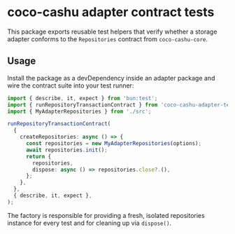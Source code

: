 # coco-cashu adapter contract tests

This package exports reusable test helpers that verify whether a storage adapter
conforms to the `Repositories` contract from `coco-cashu-core`.

## Usage

Install the package as a devDependency inside an adapter package and wire the
contract suite into your test runner:

```ts
import { describe, it, expect } from 'bun:test';
import { runRepositoryTransactionContract } from 'coco-cashu-adapter-tests';
import { MyAdapterRepositories } from './src';

runRepositoryTransactionContract(
  {
    createRepositories: async () => {
      const repositories = new MyAdapterRepositories(options);
      await repositories.init();
      return {
        repositories,
        dispose: async () => repositories.close?.(),
      };
    },
  },
  { describe, it, expect },
);
```

The factory is responsible for providing a fresh, isolated repositories
instance for every test and for cleaning up via `dispose()`.
